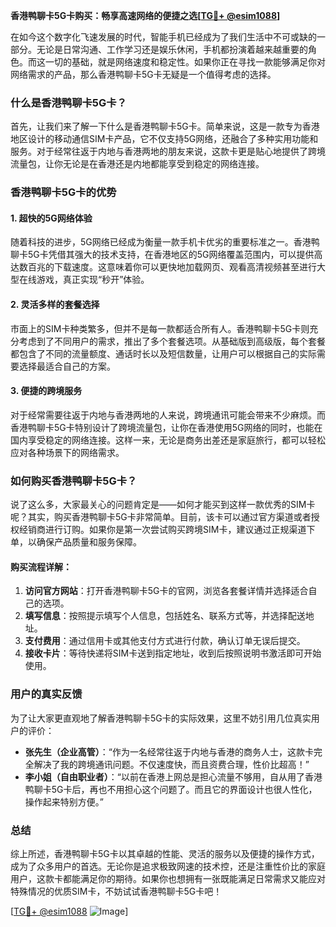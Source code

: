 **香港鸭聊卡5G卡购买：畅享高速网络的便捷之选[[TG💪+ @esim1088](https://t.me/s/esim1088)]**

在如今这个数字化飞速发展的时代，智能手机已经成为了我们生活中不可或缺的一部分。无论是日常沟通、工作学习还是娱乐休闲，手机都扮演着越来越重要的角色。而这一切的基础，就是网络速度和稳定性。如果你正在寻找一款能够满足你对网络需求的产品，那么香港鸭聊卡5G卡无疑是一个值得考虑的选择。

### 什么是香港鸭聊卡5G卡？

首先，让我们来了解一下什么是香港鸭聊卡5G卡。简单来说，这是一款专为香港地区设计的移动通信SIM卡产品，它不仅支持5G网络，还融合了多种实用功能和服务。对于经常往返于内地与香港两地的朋友来说，这款卡更是贴心地提供了跨境流量包，让你无论是在香港还是内地都能享受到稳定的网络连接。

### 香港鸭聊卡5G卡的优势

#### 1. **超快的5G网络体验**
随着科技的进步，5G网络已经成为衡量一款手机卡优劣的重要标准之一。香港鸭聊卡5G卡凭借其强大的技术支持，在香港地区的5G网络覆盖范围内，可以提供高达数百兆的下载速度。这意味着你可以更快地加载网页、观看高清视频甚至进行大型在线游戏，真正实现“秒开”体验。

#### 2. **灵活多样的套餐选择**
市面上的SIM卡种类繁多，但并不是每一款都适合所有人。香港鸭聊卡5G卡则充分考虑到了不同用户的需求，推出了多个套餐选项。从基础版到高级版，每个套餐都包含了不同的流量额度、通话时长以及短信数量，让用户可以根据自己的实际需要选择最适合自己的方案。

#### 3. **便捷的跨境服务**
对于经常需要往返于内地与香港两地的人来说，跨境通讯可能会带来不少麻烦。而香港鸭聊卡5G卡特别设计了跨境流量包，让你在香港使用5G网络的同时，也能在国内享受稳定的网络连接。这样一来，无论是商务出差还是家庭旅行，都可以轻松应对各种场景下的网络需求。

### 如何购买香港鸭聊卡5G卡？

说了这么多，大家最关心的问题肯定是——如何才能买到这样一款优秀的SIM卡呢？其实，购买香港鸭聊卡5G卡非常简单。目前，该卡可以通过官方渠道或者授权经销商进行订购。如果你是第一次尝试购买跨境SIM卡，建议通过正规渠道下单，以确保产品质量和服务保障。

#### 购买流程详解：
1. **访问官方网站**：打开香港鸭聊卡5G卡的官网，浏览各套餐详情并选择适合自己的选项。
2. **填写信息**：按照提示填写个人信息，包括姓名、联系方式等，并选择配送地址。
3. **支付费用**：通过信用卡或其他支付方式进行付款，确认订单无误后提交。
4. **接收卡片**：等待快递将SIM卡送到指定地址，收到后按照说明书激活即可开始使用。

### 用户的真实反馈

为了让大家更直观地了解香港鸭聊卡5G卡的实际效果，这里不妨引用几位真实用户的评价：

- **张先生（企业高管）**：“作为一名经常往返于内地与香港的商务人士，这款卡完全解决了我的跨境通讯问题。不仅速度快，而且资费合理，性价比超高！”
- **李小姐（自由职业者）**：“以前在香港上网总是担心流量不够用，自从用了香港鸭聊卡5G卡后，再也不用担心这个问题了。而且它的界面设计也很人性化，操作起来特别方便。”

### 总结

综上所述，香港鸭聊卡5G卡以其卓越的性能、灵活的服务以及便捷的操作方式，成为了众多用户的首选。无论你是追求极致网速的技术控，还是注重性价比的家庭用户，这款卡都能满足你的期待。如果你也想拥有一张既能满足日常需求又能应对特殊情况的优质SIM卡，不妨试试香港鸭聊卡5G卡吧！

[[TG💪+ @esim1088](https://t.me/s/esim1088) ![Image](https://i.postimg.cc/4NQfJmqS/Snipaste-2025-05-13-00-14-12.png)]